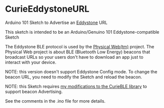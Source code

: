 # CurieEddystoneURL
Arduino 101 Sketch to Advertise an [Eddystone](https://github.com/google/eddystone) URL

This sketch is intended to be an Arduino/Genuino 101 Eddystone-compatible Sketch

The Eddystone BLE protocol is used by the [Physical Web(tm)](https://github.com/google/physical-web) project. The Physical Web project is about BLE (Bluetooth Low Energy) beacons that broadcast URLs so your users don't have to download an app just to interact with your device.

NOTE: this version doesn't support Eddystone Config mode. To change the beacon URL, you need to modify the Sketch and reload the beacon.

NOTE: this Sketch requires [my modifications to the CurieBLE library](https://github.com/bneedhamia/CurieBLEServiceData) to support beacon Advertising.

See the comments in the .ino file for more details.
